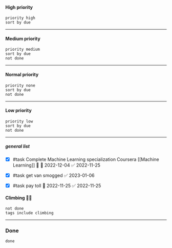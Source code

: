 #### High priority
```tasks
priority high
sort by due
```
---
#### Medium priority
```tasks
priority medium
sort by due
not done
```
---
#### Normal priority
```tasks
priority none
sort by due
not done
```
---
#### Low priority
```tasks
priority low
sort by due
not done
```
---

##### general list
- [x] #task Complete Machine Learning specialization Coursera [[Machine Learning]] 🔼 📅 2022-12-04 ✅ 2022-11-25
- [x] #task get van smogged ✅ 2023-01-06
- [x] #task pay toll 📅 2022-11-25 ✅ 2022-11-25


#### Climbing 🧗🏻 
```tasks
not done
tags include climbing
```

---
### Done
```tasks
done
```
